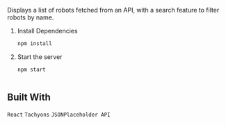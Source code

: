 
Displays a list of robots fetched from an API, with a search feature to filter robots by name.



1. Install Dependencies

    ```bash
    npm install

2. Start the server

    ```bash
    npm start



## Built With
`React` `Tachyons` `JSONPlaceholder API`
